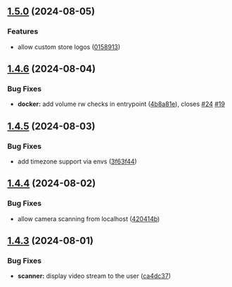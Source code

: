 ## [1.5.0](https://github.com/l4rm4nd/VoucherVault/compare/v1.4.6...v1.5.0) (2024-08-05)


### Features

* allow custom store logos ([0158913](https://github.com/l4rm4nd/VoucherVault/commit/0158913fb2c82552ade8720e4b14dda3a4de7269))

## [1.4.6](https://github.com/l4rm4nd/VoucherVault/compare/v1.4.5...v1.4.6) (2024-08-04)


### Bug Fixes

* **docker:** add volume rw checks in entrypoint ([4b8a81e](https://github.com/l4rm4nd/VoucherVault/commit/4b8a81ec6f6bb03c9eaea6610cadcfb9c844aabe)), closes [#24](https://github.com/l4rm4nd/VoucherVault/issues/24) [#19](https://github.com/l4rm4nd/VoucherVault/issues/19)

## [1.4.5](https://github.com/l4rm4nd/VoucherVault/compare/v1.4.4...v1.4.5) (2024-08-03)


### Bug Fixes

* add timezone support via envs ([3f63f44](https://github.com/l4rm4nd/VoucherVault/commit/3f63f44d6f896ea96f9ae8a40e3cf6ff09b84c46))

## [1.4.4](https://github.com/l4rm4nd/VoucherVault/compare/v1.4.3...v1.4.4) (2024-08-02)


### Bug Fixes

* allow camera scanning from localhost ([420414b](https://github.com/l4rm4nd/VoucherVault/commit/420414b1f240d123c4f81871e229bf31961104e4))

## [1.4.3](https://github.com/l4rm4nd/VoucherVault/compare/v1.4.2...v1.4.3) (2024-08-01)


### Bug Fixes

* **scanner:** display video stream to the user ([ca4dc37](https://github.com/l4rm4nd/VoucherVault/commit/ca4dc3740edd0380d26d35c93ef4518932a5d9fb))

